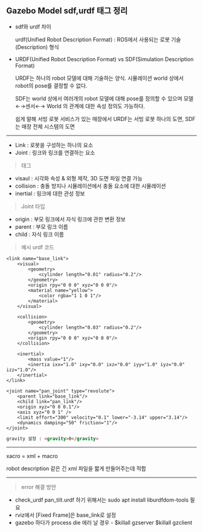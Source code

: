 ## Gazebo Model sdf,urdf 태그 정리

* sdf와 urdf 차이
 
  urdf(Unified Robot Description Format) : ROS에서 사용되는 로봇 기술(Description) 형식 

* URDF(Unified Robot Description Format) vs SDF(Simulation Description Format)

    URDF는 하나의 robot 모델에 대해 기술하는 양식. 시뮬레이션 world 상에서 robot의 pose를 결정할 수 없다.

    SDF는 world 상에서 여러개의 robot 모델에 대해 pose를 정의할 수 있으며 모델←→센서←→ World 의 관계에 대한 속성 정의도 가능하다.

    쉽게 말해 서빙 로봇 서비스가 있는 매장에서 URDF는 서빙 로봇 하나의 도면, SDF는 매장 전체 시스템의 도면

---

* Link : 로봇을 구성하는 하나의 요소
* Joint : 링크와 링크를 연결하는 요소

>태그
* visaul : 시각화 속성 & 외형 제작, 3D 도면 파일 연결 가능
* collision : 충돌 방지나 시뮬레이션에서 충돌 요소에 대한 시뮬레이션
* inertial : 링크에 대한 관성 정보

>Joint 타입

* origin : 부모 링크에서 자식 링크에 관한 변환 정보
* parent : 부모 링크 이름
* child : 자식 링크 이름

>예시 urdf 코드
<p>
<?xml version="1.0"?>
<robot name="ex_urdf_pan_tilt">

    <link name="base_link">
        <visual>
            <geometry>
                <cylinder length="0.01" radius="0.2"/>
            </geometry>
            <origin rpy="0 0 0" xyz="0 0 0"/>
            <material name="yellow">
                <color rgba="1 1 0 1"/>
            </material>
        </visual>

        <collision>
            <geometry>
                <cylinder length="0.03" radius="0.2"/>
            </geometry>
            <origin rpy="0 0 0" xyz="0 0 0"/>
        </collision>

        <inertial>
            <mass value="1"/>
            <inertia ixx="1.0" ixy="0.0" ixz="0.0" iyy="1.0" iyz="0.0" izz="1.0"/>
        </inertial>
    </link>

    <joint name="pan_joint" type="revolute">
        <parent link="base_link"/>
        <child link="pan_link"/>
        <origin xyz="0 0 0.1"/>
        <axis xyz="0 0 1" />
        <limit effort="300" velocity="0.1" lower="-3.14" upper="3.14"/>
        <dynamics damping="50" friction="1"/>
    </joint>

    
</robot>
</p>

```html
gravity 설정 : <gravity>0</gravity>
```

---

xacro = xml + macro

robot description 같은 긴 xml 파일을 짧게 만들어주는데 적합 


---



>error 해결 방안

* check_urdf pan_tilt.urdf 하기 위해서는 sudo apt install liburdfdom-tools 필요
* rviz에서 [Fixed Frame]은 base_link로 설정
* gazebo 하다가 process die 에러 날 경우 - $killall gzserver $killall gzclient 
 

